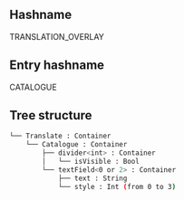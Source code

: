 ## Hashname
TRANSLATION_OVERLAY

## Entry hashname
CATALOGUE

## Tree structure
```bash
└── Translate : Container
    └── Catalogue : Container
        ├── divider<int> : Container
        │   └── isVisible : Bool
        └── textField<0 or 2> : Container
            ├── text : String
            └── style : Int (from 0 to 3)
```
